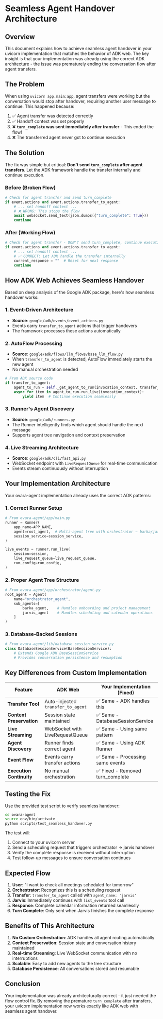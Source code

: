 # Seamless Agent Handover Architecture

## Overview

This document explains how to achieve seamless agent handover in your uvicorn implementation that matches the behavior of ADK web. The key insight is that your implementation was already using the correct ADK architecture - the issue was prematurely ending the conversation flow after agent transfers.

## The Problem

When using `uvicorn app.main:app`, agent transfers were working but the conversation would stop after handover, requiring another user message to continue. This happened because:

1. ✅ Agent transfer was detected correctly
2. ✅ Handoff context was set properly  
3. ❌ **`turn_complete` was sent immediately after transfer** - This ended the flow!
4. ❌ The transferred agent never got to continue execution

## The Solution

The fix was simple but critical: **Don't send `turn_complete` after agent transfers**. Let the ADK framework handle the transfer internally and continue execution.

### Before (Broken Flow)
```python
# Check for agent transfer and send turn_complete
if event.actions and event.actions.transfer_to_agent:
    # ... set handoff context ...
    # ❌ WRONG: This stops the flow
    await websocket.send_text(json.dumps({"turn_complete": True}))
    continue
```

### After (Working Flow)
```python
# Check for agent transfer - DON'T send turn_complete, continue execution
if event.actions and event.actions.transfer_to_agent:
    # ... set handoff context ...
    # ✅ CORRECT: Let ADK handle the transfer internally
    current_response = ""  # Reset for next response
    continue
```

## How ADK Web Achieves Seamless Handover

Based on deep analysis of the Google ADK package, here's how seamless handover works:

### 1. Event-Driven Architecture
- **Source**: `google/adk/events/event_actions.py`
- Events carry `transfer_to_agent` actions that trigger handovers
- The framework processes these actions automatically

### 2. AutoFlow Processing  
- **Source**: `google/adk/flows/llm_flows/base_llm_flow.py`
- When `transfer_to_agent` is detected, AutoFlow immediately starts the new agent
- No manual orchestration needed

```python
# From ADK source code
if transfer_to_agent:
    agent_to_run = self._get_agent_to_run(invocation_context, transfer_to_agent)
    async for item in agent_to_run.run_live(invocation_context):
        yield item  # Continue execution seamlessly
```

### 3. Runner's Agent Discovery
- **Source**: `google/adk/runners.py`
- The Runner intelligently finds which agent should handle the next message
- Supports agent tree navigation and context preservation

### 4. Live Streaming Architecture
- **Source**: `google/adk/cli/fast_api.py`
- WebSocket endpoint with `LiveRequestQueue` for real-time communication
- Events stream continuously without interruption

## Your Implementation Architecture

Your ovara-agent implementation already uses the correct ADK patterns:

### 1. Correct Runner Setup
```python
# From ovara-agent/app/main.py
runner = Runner(
    app_name=APP_NAME,
    agent=root_agent,  # Multi-agent tree with orchestrator → barka/jarvis
    session_service=session_service,
)

live_events = runner.run_live(
    session=session,
    live_request_queue=live_request_queue,
    run_config=run_config,
)
```

### 2. Proper Agent Tree Structure
```python
# From ovara-agent/app/orchestrator/agent.py
root_agent = Agent(
    name="orchestrator_agent",
    sub_agents=[
        barka_agent,    # Handles onboarding and project management
        jarvis_agent    # Handles scheduling and calendar operations
    ]
)
```

### 3. Database-Backed Sessions
```python
# From ovara-agent/lib/database_session_service.py
class DatabaseSessionService(BaseSessionService):
    # Extends Google ADK BaseSessionService
    # Provides conversation persistence and resumption
```

## Key Differences from Custom Implementation

| Feature | ADK Web | Your Implementation (Fixed) |
|---------|---------|----------------------------|
| **Transfer Tool** | Auto-injected `transfer_to_agent` | ✅ Same - ADK handles this |
| **Context Preservation** | Session state maintained | ✅ Same - DatabaseSessionService |
| **Live Streaming** | WebSocket with LiveRequestQueue | ✅ Same - Using same pattern |
| **Agent Discovery** | Runner finds correct agent | ✅ Same - Using ADK Runner |
| **Event Flow** | Events carry transfer actions | ✅ Same - Processing same events |
| **Execution Continuity** | No manual orchestration | ✅ Fixed - Removed turn_complete |

## Testing the Fix

Use the provided test script to verify seamless handover:

```bash
cd ovara-agent
source env/bin/activate
python scripts/test_seamless_handover.py
```

The test will:
1. Connect to your uvicorn server
2. Send a scheduling request that triggers orchestrator → jarvis handover
3. Verify the complete response is received without interruption
4. Test follow-up messages to ensure conversation continues

## Expected Flow

1. **User**: "I want to check all meetings scheduled for tomorrow"
2. **Orchestrator**: Recognizes this is a scheduling request
3. **Transfer**: `transfer_to_agent` called with `agent_name: 'jarvis'`
4. **Jarvis**: Immediately continues with `list_events` tool call
5. **Response**: Complete calendar information returned seamlessly
6. **Turn Complete**: Only sent when Jarvis finishes the complete response

## Benefits of This Architecture

1. **No Custom Orchestration**: ADK handles all agent routing automatically
2. **Context Preservation**: Session state and conversation history maintained
3. **Real-time Streaming**: Live WebSocket communication with no interruptions
4. **Scalable**: Easy to add new agents to the tree structure
5. **Database Persistence**: All conversations stored and resumable

## Conclusion

Your implementation was already architecturally correct - it just needed the flow control fix. By removing the premature `turn_complete` after transfers, your uvicorn implementation now works exactly like ADK web with seamless agent handover.
